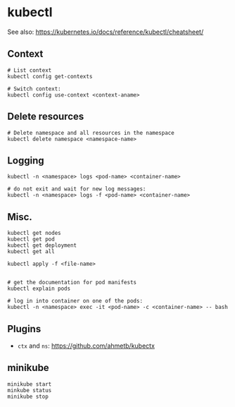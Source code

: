 # kubectl

See also: https://kubernetes.io/docs/reference/kubectl/cheatsheet/

## Context

```
# List context
kubectl config get-contexts

# Switch context:
kubectl config use-context <context-aname>
```

## Delete resources

```
# Delete namespace and all resources in the namespace
kubectl delete namespace <namespace-name>
```

## Logging

```
kubectl -n <namespace> logs <pod-name> <container-name>

# do not exit and wait for new log messages:
kubectl -n <namespace> logs -f <pod-name> <container-name>
```

## Misc.

```
kubectl get nodes
kubectl get pod
kubectl get deployment
kubectl get all

kubectl apply -f <file-name>


# get the documentation for pod manifests
kubectl explain pods

# log in into container on one of the pods:
kubectl -n <namespace> exec -it <pod-name> -c <container-name> -- bash
```

## Plugins

- `ctx` and `ns`: https://github.com/ahmetb/kubectx

## minikube

```
minikube start
minkube status
minikube stop
```
